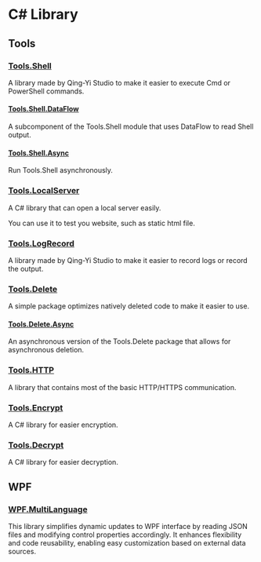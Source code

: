 # C# Library

## Tools

 ### [Tools.Shell](https://www.nuget.org/packages/Tools.Shell/)

A library made by Qing-Yi Studio to make it easier to execute Cmd or PowerShell commands.

#### [Tools.Shell.DataFlow](https://www.nuget.org/packages/Tools.Shell.DataFlow)

A subcomponent of the Tools.Shell module that uses DataFlow to read Shell output.

#### [Tools.Shell.Async](https://www.nuget.org/packages/Tools.Shell.Async)

 Run Tools.Shell asynchronously.

### [Tools.LocalServer](https://www.nuget.org/packages/Tools.LocalServer/)

A C# library that can open a local server easily.

You can use it to test you website, such as static html file.

### [Tools.LogRecord](https://www.nuget.org/packages/Tools.LogRecord)

A library made by Qing-Yi Studio to make it easier to record logs or record the output.

### [Tools.Delete](https://www.nuget.org/packages/Tools.Delete/)

A simple package optimizes natively deleted code to make it easier to use.

#### [Tools.Delete.Async](https://www.nuget.org/packages/Tools.Delete.Async/)

An asynchronous version of the Tools.Delete package that allows for asynchronous deletion.

### [Tools.HTTP](https://www.nuget.org/packages/Tools.HTTP/)

A library that contains most of the basic HTTP/HTTPS communication.

### [Tools.Encrypt](https://www.nuget.org/packages/Tools.Encrypt)

A C# library for easier encryption.

### [Tools.Decrypt](https://www.nuget.org/packages/Tools.Decrypt)

A C# library for easier decryption.

## WPF

### [WPF.MultiLanguage](https://www.nuget.org/packages/WPF.MultiLanguage/)

This library simplifies dynamic updates to WPF interface by reading JSON files and modifying control properties accordingly. It enhances flexibility and code reusability, enabling easy customization based on external data sources.

